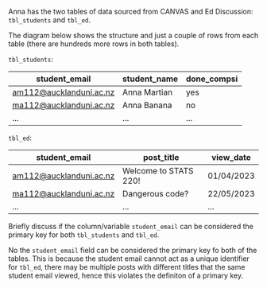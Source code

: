 Anna has the two tables of data sourced from CANVAS and Ed Discussion: `tbl_students` and `tbl_ed`.

The diagram below shows the structure and just a couple of rows from each table (there are
hundreds more rows in both tables).

`tbl_students`:

| student_email           | student_name | done_compsi |
| ----------------------- | ------------ | ----------- |
| am112@aucklanduni.ac.nz | Anna Martian | yes         |
| ma112@aucklanduni.ac.nz | Anna Banana  | no          |
| ...                     | ...          | ...         |

`tbl_ed`:

| student_email           | post_title            | view_date  |
| ----------------------- | --------------------- | ---------- |
| am112@aucklanduni.ac.nz | Welcome to STATS 220! | 01/04/2023 |
| ma112@aucklanduni.ac.nz | Dangerous code?       | 22/05/2023 |
| ...                     | ...                   | ...        |

Briefly discuss if the column/variable `student_email` can be considered the primary key for both
`tbl_students` and `tbl_ed`.

No the `student_email` field can be considered the primary key fo both of the tables. This is because the student email cannot act as a unique identifier for `tbl_ed`, there may be multiple posts with different titles that the same student email viewed, hence this violates the definiton of a primary key.
